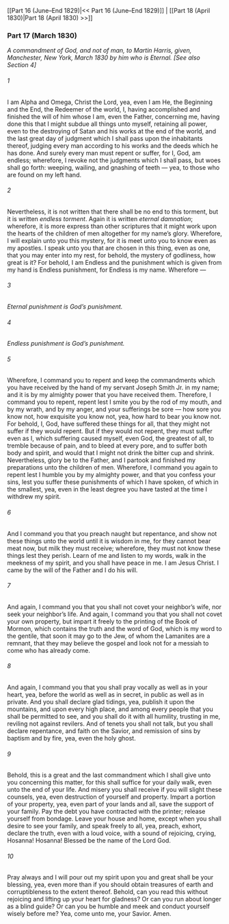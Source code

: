 [[Part 16 (June–End 1829)|<< Part 16 (June–End 1829)]]  |  [[Part 18 (April 1830)|Part 18 (April 1830) >>]]

### Part 17 (March 1830)

*A commandment of God, and not of man, to Martin Harris, given, Manchester, New York, March 1830 by him who is Eternal. [See also Section 4]*

###### 1
I am Alpha and Omega, Christ the Lord, yea, even I am He, the Beginning and the End, the Redeemer of the world, I, having accomplished and finished the will of him whose I am, even the Father, concerning me, having done this that I might subdue all things unto myself, retaining all power, even to the destroying of Satan and his works at the end of the world, and the last great day of judgment which I shall pass upon the inhabitants thereof, judging every man according to his works and the deeds which he has done. And surely every man must repent or suffer, for I, God, am endless; wherefore, I revoke not the judgments which I shall pass, but woes shall go forth: weeping, wailing, and gnashing of teeth — yea, to those who are found on my left hand.

###### 2
Nevertheless, it is not written that there shall be no end to this torment, but it is written *endless torment*. Again it is written *eternal damnation*; wherefore, it is more express than other scriptures that it might work upon the hearts of the children of men altogether for my name’s glory. Wherefore, I will explain unto you this mystery, for it is meet unto you to know even as my apostles. I speak unto you that are chosen in this thing, even as one, that you may enter into my rest, for behold, the mystery of godliness, how great is it? For behold, I am Endless and the punishment which is given from my hand is Endless punishment, for Endless is my name. Wherefore —

###### 3

*Eternal punishment is God’s punishment.*


###### 4

*Endless punishment is God’s punishment.*


###### 5
Wherefore, I command you to repent and keep the commandments which you have received by the hand of my servant Joseph Smith Jr. in my name; and it is by my almighty power that you have received them. Therefore, I command you to repent, repent lest I smite you by the rod of my mouth, and by my wrath, and by my anger, and your sufferings be sore — how sore you know not, how exquisite you know not, yea, how hard to bear you know not. For behold, I, God, have suffered these things for all, that they might not suffer if they would repent. But if they would not repent, they must suffer even as I, which suffering caused myself, even God, the greatest of all, to tremble because of pain, and to bleed at every pore, and to suffer both body and spirit, and would that I might not drink the bitter cup and shrink. Nevertheless, glory be to the Father, and I partook and finished my preparations unto the children of men. Wherefore, I command you again to repent lest I humble you by my almighty power, and that you confess your sins, lest you suffer these punishments of which I have spoken, of which in the smallest, yea, even in the least degree you have tasted at the time I withdrew my spirit.

###### 6
And I command you that you preach naught but repentance, and show not these things unto the world until it is wisdom in me, for they cannot bear meat now, but milk they must receive; wherefore, they must not know these things lest they perish. Learn of me and listen to my words, walk in the meekness of my spirit, and you shall have peace in me. I am Jesus Christ. I came by the will of the Father and I do his will.

###### 7
And again, I command you that you shall not covet your neighbor’s wife, nor seek your neighbor’s life. And again, I command you that you shall not covet your own property, but impart it freely to the printing of the Book of Mormon, which contains the truth and the word of God, which is my word to the gentile, that soon it may go to the Jew, of whom the Lamanites are a remnant, that they may believe the gospel and look not for a messiah to come who has already come.

###### 8
And again, I command you that you shall pray vocally as well as in your heart, yea, before the world as well as in secret, in public as well as in private. And you shall declare glad tidings, yea, publish it upon the mountains, and upon every high place, and among every people that you shall be permitted to see, and you shall do it with all humility, trusting in me, reviling not against revilers. And of tenets you shall not talk, but you shall declare repentance, and faith on the Savior, and remission of sins by baptism and by fire, yea, even the holy ghost.

###### 9
Behold, this is a great and the last commandment which I shall give unto you concerning this matter, for this shall suffice for your daily walk, even unto the end of your life. And misery you shall receive if you will slight these counsels, yea, even destruction of yourself and property. Impart a portion of your property, yea, even part of your lands and all, save the support of your family. Pay the debt you have contracted with the printer; release yourself from bondage. Leave your house and home, except when you shall desire to see your family, and speak freely to all, yea, preach, exhort, declare the truth, even with a loud voice, with a sound of rejoicing, crying, Hosanna! Hosanna! Blessed be the name of the Lord God.

###### 10
Pray always and I will pour out my spirit upon you and great shall be your blessing, yea, even more than if you should obtain treasures of earth and corruptibleness to the extent thereof. Behold, can you read this without rejoicing and lifting up your heart for gladness? Or can you run about longer as a blind guide? Or can you be humble and meek and conduct yourself wisely before me? Yea, come unto me, your Savior. Amen.